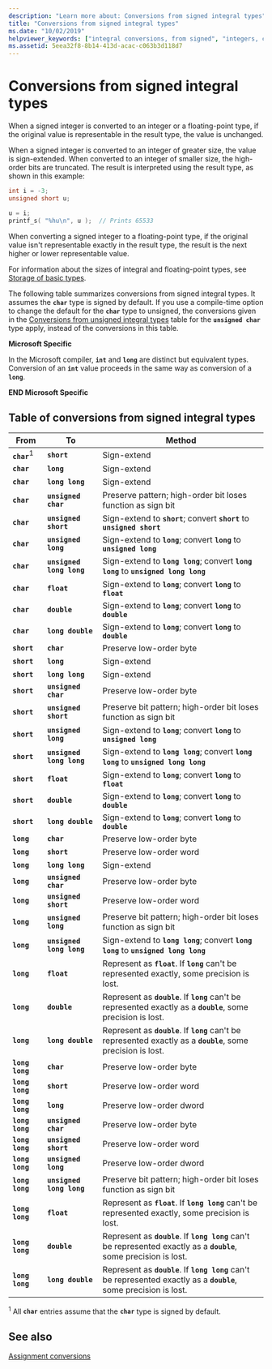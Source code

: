 ```yaml
---
description: "Learn more about: Conversions from signed integral types"
title: "Conversions from signed integral types"
ms.date: "10/02/2019"
helpviewer_keywords: ["integral conversions, from signed", "integers, converting", "conversions [C++], integral", "data type conversion [C++], signed and unsigned integers", "type conversion [C++], signed and unsigned integers"]
ms.assetid: 5eea32f8-8b14-413d-acac-c063b3d118d7
---
```

# Conversions from signed integral types

When a signed integer is converted to an integer or a floating-point type, if the original value is representable in the result type, the value is unchanged.

When a signed integer is converted to an integer of greater size, the value is sign-extended. When converted to an integer of smaller size, the high-order bits are truncated. The result is interpreted using the result type, as shown in this example:

```C
int i = -3;
unsigned short u;

u = i;
printf_s( "%hu\n", u );  // Prints 65533
```

When converting a signed integer to a floating-point type, if the original value isn't representable exactly in the result type, the result is the next higher or lower representable value.

For information about the sizes of integral and floating-point types, see [Storage of basic types](../c-language/storage-of-basic-types.md).

The following table summarizes conversions from signed integral types. It assumes the **`char`** type is signed by default. If you use a compile-time option to change the default for the **`char`** type to unsigned, the conversions given in the [Conversions from unsigned integral types](../c-language/conversions-from-unsigned-integral-types.md) table for the **`unsigned char`** type apply, instead of the conversions in this table.

**Microsoft Specific**

In the Microsoft compiler, **`int`** and **`long`** are distinct but equivalent types. Conversion of an **`int`** value proceeds in the same way as conversion of a **`long`**.

**END Microsoft Specific**

## Table of conversions from signed integral types

|From|To|Method|
|----------|--------|------------|
|**`char`**<sup>1</sup>|**`short`**|Sign-extend|
|**`char`**|**`long`**|Sign-extend|
|**`char`**|**`long long`**|Sign-extend|
|**`char`**|**`unsigned char`**|Preserve pattern; high-order bit loses function as sign bit|
|**`char`**|**`unsigned short`**|Sign-extend to **`short`**; convert **`short`** to **`unsigned short`**|
|**`char`**|**`unsigned long`**|Sign-extend to **`long`**; convert **`long`** to **`unsigned long`**|
|**`char`**|**`unsigned long long`**|Sign-extend to **`long long`**; convert **`long long`** to **`unsigned long long`**|
|**`char`**|**`float`**|Sign-extend to **`long`**; convert **`long`** to **`float`**|
|**`char`**|**`double`**|Sign-extend to **`long`**; convert **`long`** to **`double`**|
|**`char`**|**`long double`**|Sign-extend to **`long`**; convert **`long`** to **`double`**|
|**`short`**|**`char`**|Preserve low-order byte|
|**`short`**|**`long`**|Sign-extend|
|**`short`**|**`long long`**|Sign-extend|
|**`short`**|**`unsigned char`**|Preserve low-order byte|
|**`short`**|**`unsigned short`**|Preserve bit pattern; high-order bit loses function as sign bit|
|**`short`**|**`unsigned long`**|Sign-extend to **`long`**; convert **`long`** to **`unsigned long`**|
|**`short`**|**`unsigned long long`**|Sign-extend to **`long long`**; convert **`long long`** to **`unsigned long long`**|
|**`short`**|**`float`**|Sign-extend to **`long`**; convert **`long`** to **`float`**|
|**`short`**|**`double`**|Sign-extend to **`long`**; convert **`long`** to **`double`**|
|**`short`**|**`long double`**|Sign-extend to **`long`**; convert **`long`** to **`double`**|
|**`long`**|**`char`**|Preserve low-order byte|
|**`long`**|**`short`**|Preserve low-order word|
|**`long`**|**`long long`**|Sign-extend|
|**`long`**|**`unsigned char`**|Preserve low-order byte|
|**`long`**|**`unsigned short`**|Preserve low-order word|
|**`long`**|**`unsigned long`**|Preserve bit pattern; high-order bit loses function as sign bit|
|**`long`**|**`unsigned long long`**|Sign-extend to **`long long`**; convert **`long long`** to **`unsigned long long`**|
|**`long`**|**`float`**|Represent as **`float`**. If **`long`** can't be represented exactly, some precision is lost.|
|**`long`**|**`double`**|Represent as **`double`**. If **`long`** can't be represented exactly as a **`double`**, some precision is lost.|
|**`long`**|**`long double`**|Represent as **`double`**. If **`long`** can't be represented exactly as a **`double`**, some precision is lost.|
|**`long long`**|**`char`**|Preserve low-order byte|
|**`long long`**|**`short`**|Preserve low-order word|
|**`long long`**|**`long`**|Preserve low-order dword|
|**`long long`**|**`unsigned char`**|Preserve low-order byte|
|**`long long`**|**`unsigned short`**|Preserve low-order word|
|**`long long`**|**`unsigned long`**|Preserve low-order dword|
|**`long long`**|**`unsigned long long`**|Preserve bit pattern; high-order bit loses function as sign bit|
|**`long long`**|**`float`**|Represent as **`float`**. If **`long long`** can't be represented exactly, some precision is lost.|
|**`long long`**|**`double`**|Represent as **`double`**. If **`long long`** can't be represented exactly as a **`double`**, some precision is lost.|
|**`long long`**|**`long double`**|Represent as **`double`**. If **`long long`** can't be represented exactly as a **`double`**, some precision is lost.|

<sup>1</sup> All **`char`** entries assume that the **`char`** type is signed by default.

## See also

[Assignment conversions](../c-language/assignment-conversions.md)
